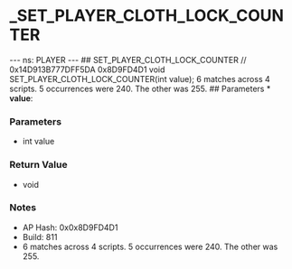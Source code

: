 # _SET_PLAYER_CLOTH_LOCK_COUNTER

--- ns: PLAYER --- ## SET_PLAYER_CLOTH_LOCK_COUNTER  // 0x14D913B777DFF5DA 0x8D9FD4D1 void SET_PLAYER_CLOTH_LOCK_COUNTER(int value);  6 matches across 4 scripts. 5 occurrences were 240. The other was 255.  ## Parameters * **value**:

### Parameters
* int value

### Return Value
* void

### Notes
* AP Hash: 0x0x8D9FD4D1
* Build: 811
* 6 matches across 4 scripts. 5 occurrences were 240. The other was 255.

